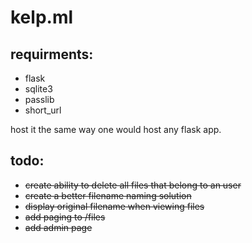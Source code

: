 # kelp.ml

## requirments:
* flask
* sqlite3
* passlib
* short_url

host it the same way one would host any flask app.

## todo:
* ~~create ability to delete all files that belong to an user~~
* ~~create a better filename naming solution~~
* ~~display original filename when viewing files~~
* ~~add paging to /files~~
* ~~add admin page~~
